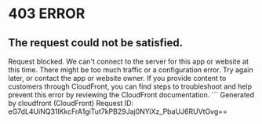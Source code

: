 # 403 ERROR

## The request could not be satisfied.

Request blocked. We can't connect to the server for this app or website at this time. There might be too much traffic or a configuration error. Try again later, or contact the app or website owner. If you provide content to customers through CloudFront, you can find steps to troubleshoot and help prevent this error by reviewing the CloudFront documentation. ```
Generated by cloudfront (CloudFront)
Request ID: eG7dL4UiNQ31lKkcFrA1giTut7kPB29Jaj0NYiXz_PbaUJ6RUVtGvg==

```

